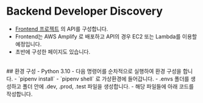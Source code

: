 # Backend Developer Discovery
- [Frontend 프로젝트](https://github.com/rha6780/Frontend_Developer_Discovery) 의 API를 구성합니다.
- Frontend는 AWS Amplify 로 배포하고 API의 경우 EC2 또는 Lambda를 이용할 예정입니다.
- 초반에 구성한 페이지도 있습니다.


<br>
## 환경 구성
- Python 3.10
- 다음 명령어를 순차적으로 실행하여 환경 구성을 합니다.
- `pipenv install`
- `pipenv shell` 로 가상환경에 들어갑니다.
- .envs 폴더를 생성하고 폴더 안에 .dev, .prod, .test 파일을 생성합니다. 
- 해당 파일들에 아래 코드를 작성합니다.
  